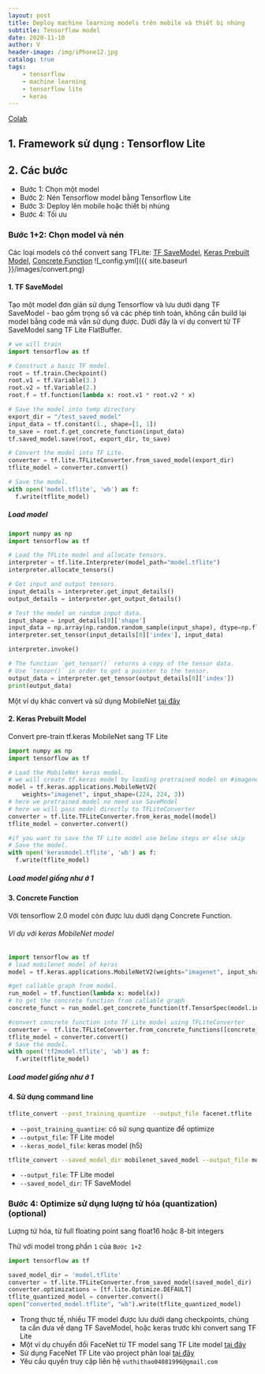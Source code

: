 ```yaml
---
layout: post
title: Deploy machine learning models trên mobile và thiết bị nhúng
subtitle: Tensorflow model
date: 2020-11-10
author: V
header-image: /img/iPhone12.jpg
catalog: true
tags:
    - tensorflow 
    - machine learning
    - tensorflow lite
    - keras
---
```


[Colab](https://colab.research.google.com/drive/1Duy_r8bqRVNkvOD6uhywCMeKB6hQCrDU?usp=sharing)
## 1. Framework sử dụng : Tensorflow Lite
## 2. Các bước
- Bước 1: Chọn một model
- Bước 2: Nén Tensorflow model bằng Tensorflow Lite
- Bước 3: Deploy lên mobile hoặc thiết bị nhúng
- Bước 4: Tối ưu 

### Bước 1+2: Chọn model và nén
Các loại models có thể convert sang TFLite: [TF SaveModel](https://www.tensorflow.org/guide/saved_model), [Keras Prebuilt Model](https://www.tensorflow.org/guide/keras/sequential_model), [Concrete Function](https://www.tensorflow.org/guide/intro_to_graphs)
![_config.yml]({{ site.baseurl }}/images/convert.png)

#### 1. TF SaveModel
Tạo một model đơn giản sử dụng Tensorflow và lưu dưới dạng TF SaveModel - bao gồm trọng số và các phép tính toán, không cần build lại model bằng code mà vẫn sử dụng được. Dưới đây là ví dụ convert từ TF SaveModel sang TF Lite FlatBuffer.

```python
# we will train 
import tensorflow as tf

# Construct a basic TF model.
root = tf.train.Checkpoint()
root.v1 = tf.Variable(3.)
root.v2 = tf.Variable(2.)
root.f = tf.function(lambda x: root.v1 * root.v2 * x)

# Save the model into temp directory
export_dir = "/test_saved_model"
input_data = tf.constant(1., shape=[1, 1])
to_save = root.f.get_concrete_function(input_data)
tf.saved_model.save(root, export_dir, to_save)

# Convert the model into TF Lite.
converter = tf.lite.TFLiteConverter.from_saved_model(export_dir)
tflite_model = converter.convert()

# Save the model.
with open('model.tflite', 'wb') as f:
  f.write(tflite_model)
```
##### Load model
```python
import numpy as np
import tensorflow as tf

# Load the TFLite model and allocate tensors.
interpreter = tf.lite.Interpreter(model_path="model.tflite")
interpreter.allocate_tensors()

# Get input and output tensors.
input_details = interpreter.get_input_details()
output_details = interpreter.get_output_details()

# Test the model on random input data.
input_shape = input_details[0]['shape']
input_data = np.array(np.random.random_sample(input_shape), dtype=np.float32)
interpreter.set_tensor(input_details[0]['index'], input_data)

interpreter.invoke()

# The function `get_tensor()` returns a copy of the tensor data.
# Use `tensor()` in order to get a pointer to the tensor.
output_data = interpreter.get_tensor(output_details[0]['index'])
print(output_data)

```
Một ví dụ khác convert và sử dụng MobileNet [tại đây](https://colab.research.google.com/drive/17l1G-9mPjRmEXlAnf0JzBstOgNoDtK6c?usp=sharing)
#### 2. Keras Prebuilt Model
Convert pre-train tf.keras MobileNet sang TF Lite
```python
import numpy as np
import tensorflow as tf

# Load the MobileNet keras model.
# we will create tf.keras model by loading pretrained model on #imagenet dataset
model = tf.keras.applications.MobileNetV2(
    weights="imagenet", input_shape=(224, 224, 3))
# here we pretrained model no need use SaveModel 
# here we will pass model directly to TFLiteConverter
converter = tf.lite.TFLiteConverter.from_keras_model(model)
tflite_model = converter.convert()

#if you want to save the TF Lite model use below steps or else skip
# Save the model.
with open('kerasmodel.tflite', 'wb') as f:
  f.write(tflite_model)
```
##### Load model giống như ở 1
#### 3. Concrete Function
Với tensorflow 2.0 model còn được lưu dưới dạng Concrete Function.

###### Ví dụ với keras MobileNet model
```python
import tensorflow as tf
# load mobilenet model of keras 
model = tf.keras.applications.MobileNetV2(weights="imagenet", input_shape=(224, 224, 3))
```
```python
#get callable graph from model. 
run_model = tf.function(lambda x: model(x))
# to get the concrete function from callable graph 
concrete_funct = run_model.get_concrete_function(tf.TensorSpec(model.inputs[0].shape, model.inputs[0].dtype))

#convert concrete function into TF Lite model using TFLiteConverter
converter =  tf.lite.TFLiteConverter.from_concrete_functions([concrete_funct])
tflite_model = converter.convert()
# Save the model.
with open('tf2model.tflite', 'wb') as f:
  f.write(tflite_model)
```
##### Load model giống như ở 1

#### 4. Sử dụng command line
```bash
tflite_convert --post_training_quantize  --output_file facenet.tflite --keras_model_file model/facenet_keras.h5
```
- `--post_training_quantize`: có sử sụng quantize để optimize
- `--output_file`: TF Lite model
- `--keras_model_file`: keras model (h5)

```bash
tflite_convert --saved_model_dir mobilenet_saved_model --output_file mobilenet.tflite
```
- `--output_file`: TF Lite model
- `--saved_model_dir`: TF SaveModel
### Bước 4: Optimize sử dụng lượng tử hóa (quantization) (optional)

Lượng tử hóa, từ full floating point sang float16 hoặc 8-bit integers

Thử với model trong phần `1` của `Bước 1+2`
```python
import tensorflow as tf

saved_model_dir = 'model.tflite'
converter = tf.lite.TFLiteConverter.from_saved_model(saved_model_dir)
converter.optimizations = [tf.lite.Optimize.DEFAULT]
tflite_quantized_model = converter.convert()
open("converted_model.tflite", "wb").write(tflite_quantized_model)
```

- Trong thực tế, nhiều TF model được lưu dưới dạng checkpoints, chúng ta cần đưa về dạng TF SaveModel, hoặc keras trước khi convert sang TF Lite
- Một ví dụ chuyển đổi FaceNet từ TF model sang TF Lite model [tại đây](https://colab.research.google.com/drive/1VovEl0I671JG7ufg2PtfjwKdM8YEK353?usp=sharing) 
- Sử dụng FaceNet TF Lite vào project phân loại [tại đây](http://gitlab.giaingay.io/vuthithao/face-classification)
- Yêu cầu quyền truy cập liên hệ `vuthithao04081996@gmail.com`
